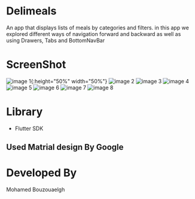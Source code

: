 # Delimeals
An app that displays lists of meals by categories and filters.
in this app we explored different ways of navigation forward and backward as well as using Drawers, Tabs and BottomNavBar 
# ScreenShot 
   ![image 1](/screenshot/src01.png?raw=false){:height="50%" width="50%"} ![image 2](/screenshot/src02.png?raw=false) ![image 3](/screenshot/src03.png?raw=false) ![image 4](/screenshot/src04.png?raw=false) ![image 5](/screenshot/src05.png?raw=false) ![image 6](/screenshot/src06.png?raw=false) ![image 7](/screenshot/src07.png?raw=false) ![image 8](/screenshot/src08.png?raw=false) 
# Library 
 - Flutter SDK
## Used Matrial design By Google
# Developed By
 Mohamed Bouzouaelgh
